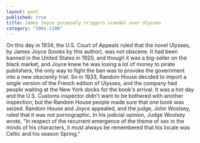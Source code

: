 ```yaml
---
layout: post
published: true
title: James Joyce purposely triggers scandal over Ulysses
category: "1001-1100"
---
```


On this day in 1934, the U.S. Court of Appeals ruled that the novel Ulysses, by James Joyce (books by this author), was not obscene. It had been banned in the United States in 1920, and though it was a big-seller on the black market, and Joyce knew he was losing a lot of money to pirate publishers, the only way to fight the ban was to provoke the government into a new obscenity trial. So in 1933, Random House decided to import a single version of the French edition of Ulysses, and the company had people waiting at the New York docks for the book's arrival. It was a hot day and the U.S. Customs inspector didn't want to be bothered with another inspection, but the Random House people made sure that one book was seized. Random House and Joyce appealed, and the judge, John Woolsey, ruled that it was not pornographic. In his judicial opinion, Judge Woolsey wrote, "In respect of the recurrent emergence of the theme of sex in the minds of his characters, it must always be remembered that his locale was Celtic and his season Spring."
